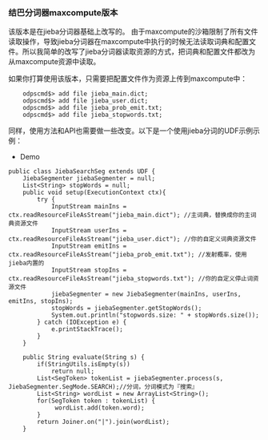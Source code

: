 ### 结巴分词器maxcompute版本

该版本是在jieba分词器基础上改写的。
由于maxcompute的沙箱限制了所有文件读取操作，导致jieba分词器在maxcompute中执行的时候无法读取词典和配置文件。所以我简单的改写了jieba分词器读取资源的方式，把词典和配置文件都改为从maxcompute资源中读取。

如果你打算使用该版本，只需要把配置文件作为资源上传到maxcompute中：
```
    odpscmd$> add file jieba_main.dict;
    odpscmd$> add file jieba_user.dict;
    odpscmd$> add file jieba_prob_emit.txt;
    odpscmd$> add file jieba_stopwords.txt;
```

同样，使用方法和API也需要做一些改变。以下是一个使用jieba分词的UDF示例示例：

-    Demo

``` {.java}
public class JiebaSearchSeg extends UDF {
    JiebaSegmenter jiebaSegmenter = null;
    List<String> stopWords = null;
    public void setup(ExecutionContext ctx){
        try {
            InputStream mainIns = ctx.readResourceFileAsStream("jieba_main.dict"); //主词典，替换成你的主词典资源文件
            InputStream userIns = ctx.readResourceFileAsStream("jieba_user.dict"); //你的自定义词典资源文件
            InputStream emitIns = ctx.readResourceFileAsStream("jieba_prob_emit.txt"); //发射概率，使用jieba内置的
            InputStream stopIns = ctx.readResourceFileAsStream("jieba_stopwords.txt"); //你的自定义停止词资源文件
            jiebaSegmenter = new JiebaSegmenter(mainIns, userIns, emitIns, stopIns);
            stopWords = jiebaSegmenter.getStopWords();
            System.out.println("stopwords.size: " + stopWords.size());
        } catch (IOException e) {
            e.printStackTrace();
        }
    }

    public String evaluate(String s) {
        if(StringUtils.isEmpty(s))
            return null;
        List<SegToken> tokenList = jiebaSegmenter.process(s, JiebaSegmenter.SegMode.SEARCH);//分词，分词模式为『搜索』
        List<String> wordList = new ArrayList<String>();
        for(SegToken token : tokenList) {
             wordList.add(token.word);
        }
        return Joiner.on("|").join(wordList);
    }

```
